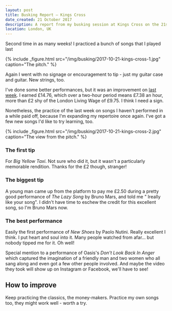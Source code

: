 ```yaml
---
layout: post
title: Busking Report – Kings Cross
date_created: 21 October 2017
description: A report from my busking session at Kings Cross on the 21st of October!
location: London, UK
---
```


Second time in as many weeks! I practiced a bunch of songs that I played last 

{% include _figure.html src="/img/busking/2017-10-21-kings-cross-1.jpg" caption="The pitch." %}

Again I went with no signage or encouragement to tip - just my guitar case and guitar. New strings, too.

I've done some better performances, but it was an improvement on [last week](/busking/2017-10-14-north-greenwich). I earned £14.76, which over a two-hour period means £7.38 an hour, more than £2 shy of the London Living Wage of £9.75. I think I need a sign.

Nonetheless, the practice of the last week on songs I haven't performed in a while paid off, because I'm expanding my repertoire once again. I've got a few new songs I'd like to try learning, too.

{% include _figure.html src="/img/busking/2017-10-21-kings-cross-2.jpg" caption="The view from the pitch." %}

### The first tip

For _Big Yellow Taxi_. Not sure who did it, but it wasn't a particularly memorable rendition. Thanks for the £2 though, stranger!

### The biggest tip

A young man came up from the platform to pay me £2.50 during a pretty good performance of _The Lazy Song_ by Bruno Mars, and told me " Ireally like your song". I didn't have time to eschew the credit for this excellent song, so I'm Bruno Mars now.

### The best performance

Easily the first performance of _New Shoes_ by Paolo Nutini. Really excellent I think. I put heart and soul into it. Many people watched from afar... but nobody tipped me for it. Oh well!

Special mention to a performance of Oasis's _Don't Look Back In Anger_ which captured the imagination of a friendly man and two women who all sang along and even got a few other people involved. And maybe the video they took will show up on Instagram or Facebook, we'll have to see!

## How to improve

Keep practicing the classics, the money-makers. Practice my own songs too, they might work well - worth a try.